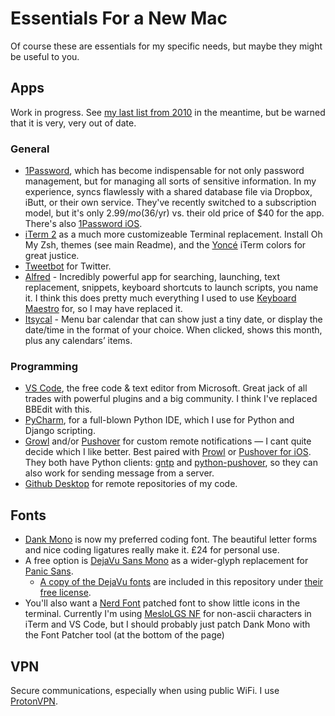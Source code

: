 # Essentials For a New Mac

Of course these are essentials for my specific needs, but maybe they might be useful to you.

## Apps

Work in progress. See [my last list from 2010][2010apps] in the meantime, but be warned that it is very, very out of date.

[2010apps]: http://stationinthemetro.com/2010/04/24/clean-start-with-a-new-mac

### General

- [1Password][], which has become indispensable for not only password management, but for managing all sorts of sensitive information. In my experience, syncs flawlessly with a shared database file via Dropbox, iButt, or their own service. They've recently switched to a subscription model, but it's only $2.99/mo ($36/yr) vs. their old price of $40 for the app. There's also [1Password iOS][].
- [iTerm 2][iterm] as a much more customizeable Terminal replacement. Install Oh My Zsh, themes (see main Readme), and the [Yoncé][yonce] iTerm colors for great justice.
- [Tweetbot][] for Twitter.
- [Alfred][] - Incredibly powerful app for searching, launching, text replacement, snippets, keyboard shortcuts to launch scripts, you name it. I think this does pretty much everything I used to use [Keyboard Maestro][] for, so I may have replaced it.
- [Itsycal][] - Menu bar calendar that can show just a tiny date, or display the date/time in the format of your choice. When clicked, shows this month, plus any calendars’ items.

[1Password]: https://geo.itunes.apple.com/us/app/1password-7/id1333542190?mt=12&at=10lmSY
[1Password iOS]: https://itunes.apple.com/us/app/1password/id568903335?mt=8&at=10lmSY
[iterm]: https://iterm2.com/
[yonce]: https://github.com/minamarkham/yonce
[Tweetbot]: https://geo.itunes.apple.com/us/app/tweetbot-3-for-twitter/id1384080005?mt=12&at=10lmSY
[Alfred]: https://www.alfredapp.com/
[Keyboard Maestro]: https://www.keyboardmaestro.com/
[Itsycal]: https://www.mowglii.com/itsycal/datetime.html

### Programming

- [VS Code][], the free code & text editor from Microsoft. Great jack of all trades with powerful plugins and a big community. I think I've replaced BBEdit with this.
- [PyCharm][], for a full-blown Python IDE, which I use for Python and Django scripting.
- [Growl][] and/or [Pushover][] for custom remote notifications — I cant quite decide which I like better. Best paired with [Prowl][] or [Pushover for iOS][]. They both have Python clients: [gntp][] and [python-pushover][], so they can also work for sending message from a server.
- [Github Desktop] for remote repositories of my code.

[VS Code]: https://code.visualstudio.com/
[PyCharm]: http://www.jetbrains.com/pycharm/
[Growl]: https://geo.itunes.apple.com/us/app/growl/id467939042?mt=12&at=10lmSY
[Pushover]: https://pushover.net
[Prowl]: https://itunes.apple.com/us/app/prowl-easy-push-notifications/id320876271?mt=8&at=10lmSY
[Pushover for iOS]: https://itunes.apple.com/us/app/pushover-notifications/id506088175?mt=8&at=10lmSY
[gntp]: https://github.com/kfdm/gntp
[python-pushover]: https://github.com/Thibauth/python-pushover
[Github Desktop]: https://desktop.github.com

## Fonts

- [Dank Mono][dank] is now my preferred coding font. The beautiful letter forms and nice coding ligatures really make it. £24 for personal use.
- A free option is [DejaVu Sans Mono][dejavu] as a wider-glyph replacement for [Panic Sans][coda].
  - [A copy of the DejaVu fonts][dejavufonts] are included in this repository under [their free license][dejavulicense].
- You'll also want a [Nerd Font][] patched font to show little icons in the terminal. Currently I'm using [MesloLGS NF][] for non-ascii characters in iTerm and VS Code, but I should probably just patch Dank Mono with the Font Patcher tool (at the bottom of the page)

[dank]: https://dank.sh/
[dejavu]: https://dejavu-fonts.github.io
[coda]: https://www.panic.com/coda/
[dejavufonts]: https://github.com/bobtiki/defaults/blob/master/fonts/dejavu-fonts-ttf-2.37.tar.bz2
[dejavulicense]: https://dejavu-fonts.github.io/License.html
[Nerd Font]: https://www.nerdfonts.com/
[MesloLGS NF]: https://github.com/romkatv/dotfiles-public/tree/master/.local/share/fonts/NerdFonts

## VPN

Secure communications, especially when using public WiFi. I use [ProtonVPN][].

[ProtonVPN]: https://account.protonvpn.com/downloads
